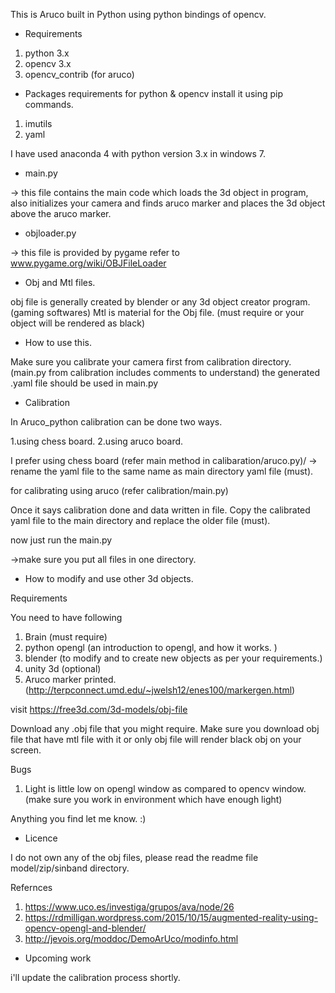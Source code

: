 This is Aruco built in Python using python bindings of opencv.

- Requirements

1. python 3.x
2. opencv 3.x 
3. opencv_contrib (for aruco)


- Packages requirements for python & opencv
install it using pip commands.

1. imutils
2. yaml


I have used anaconda 4 with python version 3.x in windows 7.

- main.py

-> this file contains the main code which loads the 3d object in program, also initializes your camera and finds aruco marker and places the 3d object above the aruco marker.

- objloader.py

-> this file is provided by pygame
refer to www.pygame.org/wiki/OBJFileLoader

- Obj and Mtl files.

obj file is generally created by blender or any 3d object creator program. (gaming softwares)
Mtl is material for the Obj file. (must require or your object will be rendered as black)

- How to use this.

Make sure you calibrate your camera first from calibration directory. (main.py from calibration includes comments to understand)
the generated .yaml file should be used in main.py 

- Calibration

In Aruco_python calibration can be done two ways.

1.using chess board.
2.using aruco board.

I prefer using chess board (refer main method in calibaration/aruco.py)/
-> rename the yaml file to the same name as main directory yaml file (must).

for calibrating using aruco (refer calibration/main.py)

Once it says calibration done and data written in file.
Copy the calibrated yaml file to the main directory and replace the older file (must).

now just run the main.py

->make sure you put all files in one directory.


- How to modify and use other 3d objects.

Requirements

You need to have following

1. Brain (must require)
2. python opengl (an introduction to opengl, and how it works. )
3. blender (to modify and to create new objects as per your requirements.)
4. unity 3d (optional)
5. Aruco marker printed. (http://terpconnect.umd.edu/~jwelsh12/enes100/markergen.html)


visit https://free3d.com/3d-models/obj-file

Download any .obj file that you might require.
Make sure you download obj file that have mtl file with it or only obj file will render black obj on your screen.



Bugs

1. Light is little low on opengl window as compared to opencv window. (make sure you work in environment which have enough light)

Anything you find let me know. :)



- Licence

I do not own any of the obj files, please read the readme file model/zip/sinband directory.

Refernces

1. https://www.uco.es/investiga/grupos/ava/node/26
2. https://rdmilligan.wordpress.com/2015/10/15/augmented-reality-using-opencv-opengl-and-blender/
3. http://jevois.org/moddoc/DemoArUco/modinfo.html


- Upcoming work

i'll update the calibration process shortly.



